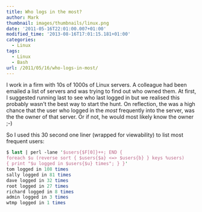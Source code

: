 ```yaml
---
title: Who logs in the most?
author: Mark
thumbnail: images/thumbnails/linux.png
date: '2011-05-16T22:01:00.007+01:00'
modified_time: '2013-08-16T17:01:15.181+01:00'
categories:
  - Linux
tags:
  - Linux
  - Bash
url: /2011/05/16/who-logs-in-most/
---
```



I work in a firm with 10s of 1000s of Linux servers. A colleague had been emailed a list of servers and was trying to find out who owned them. At first, I suggested running last to see who last logged in but we realised this probably wasn't the best way to start the hunt. On reflection, the was a high chance that the user who logged in the *most* frequently into the server, was the the owner of that server. Or if not, he would most likely know the owner ;-)

So I used this 30 second one liner (wrapped for viewability) to list most frequent users:
``` perl
$ last | perl -lane '$users{$F[0]}++; END { 
foreach $u (reverse sort { $users{$a} <=> $users{b} } keys %users) 
{ print "$u logged in $users{$u} times"; } }'
tom logged in 108 times
sally logged in 81 times
dave logged in 32 times
root logged in 27 times
richard logged in 8 times
admin logged in 3 times
wtmp logged in 1 times

```

